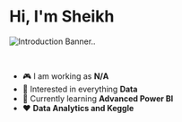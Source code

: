 # Hi, I'm Sheikh
<img src="https://media.tenor.com/cBmz8RTK_JsAAAAC/typing-anime.gif" alt="Introduction Banner.." style="text-align: center; margin-bottom: 30px;" />

-   :video_game: I am working as **N/A**
-   :monocle_face: Interested in everything **Data**
-   :seedling: Currently learning **Advanced Power BI**
-   :heart: **Data Analytics and Keggle**
